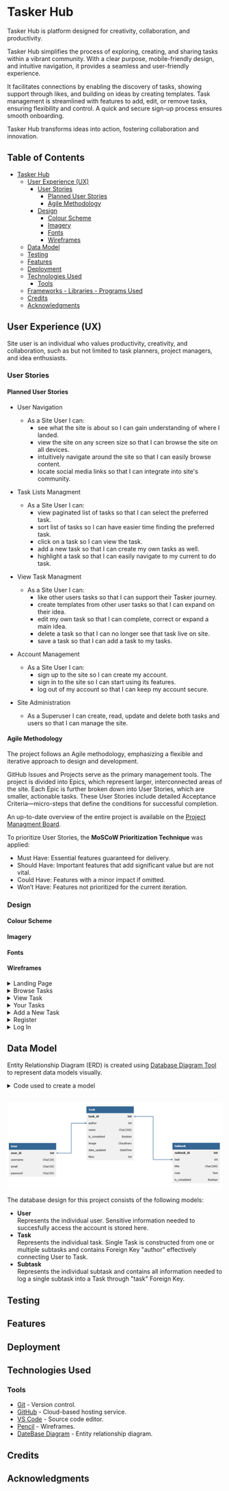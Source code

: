 # Tasker Hub


Tasker Hub is platform designed for creativity, collaboration, and productivity.

Tasker Hub simplifies the process of exploring, creating, and sharing tasks within a vibrant community. With a clear purpose, mobile-friendly design, and intuitive navigation, it provides a seamless and user-friendly experience.

It facilitates connections by enabling the discovery of tasks, showing support through likes, and building on ideas by creating templates. Task management is streamlined with features to add, edit, or remove tasks, ensuring flexibility and control. A quick and secure sign-up process ensures smooth onboarding.

Tasker Hub transforms ideas into action, fostering collaboration and innovation.


## Table of Contents


- [Tasker Hub](#tasker-hub)
  * [User Experience (UX)](#user-experience-ux)
    + [User Stories](#user-stories)
      - [Planned User Stories](#agile-methodology)
      - [Agile Methodology](#agile-methodology)
    + [Design](#design)
      - [Colour Scheme](#colour-scheme)
      - [Imagery](#imagery)
      - [Fonts](#fonts)
      - [Wireframes](#wireframes)
  * [Data Model](#data-model)
  * [Testing](#testing)
  * [Features](#features)
  * [Deployment](#deployment)
  * [Technologies Used](#technologies-used)
    + [Tools](#tools)
  * [Frameworks - Libraries - Programs Used](#frameworks---libraries---programs-used)
  * [Credits](#credits)
  * [Acknowledgments](#acknowledgments)


## User Experience (UX)


Site user is an individual who values productivity, creativity, and collaboration, such as but not limited to task planners, project managers, and idea enthusiasts. 


### User Stories


#### Planned User Stories

- User Navigation
    - As a Site User I can:
        - see what the site is about so I can gain understanding of where I landed.
        - view the site on any screen size so that I can browse the site on all devices.
        - intuitively navigate around the site so that I can easily browse content.
        - locate social media links so that I can integrate into site's community.

- Task Lists Managment
    - As a Site User I can:
        - view paginated list of tasks so that I can select the preferred task. 
        - sort list of tasks so I can have easier time finding the preferred task.
        - click on a task so I can view the task.
        - add a new task so that I can create my own tasks as well.
        - highlight a task so that I can easily navigate to my current to do task.

- View Task Managment
    - As a Site User I can:
        - like other users tasks so that I can support their Tasker journey.
        - create templates from other user tasks so that I can expand on their idea.
        - edit my own task so that I can complete, correct or expand a main idea.
        - delete a task so that I can no longer see that task live on site.
        - save a task so that I can add a task to my tasks.

- Account Management
    - As a Site User I can:
        - sign up to the site so I can create my account.
        - sign in to the site so I can start using its features.
        - log out of my account so that I can keep my account secure.

- Site Administration
    - As a Superuser I can create, read, update and delete both tasks and users so that I can manage the site.

#### Agile Methodology

The project follows an Agile methodology, emphasizing a flexible and iterative approach to design and development.

GitHub Issues and Projects serve as the primary management tools. The project is divided into Epics, which represent larger, interconnected areas of the site. Each Epic is further broken down into User Stories, which are smaller, actionable tasks. These User Stories include detailed Acceptance Criteria—micro-steps that define the conditions for successful completion.

An up-to-date overview of the entire project is available on the [Project Managment Board](https://github.com/users/almost-good/projects/14).

To prioritize User Stories, the **MoSCoW Prioritization Technique** was applied:

- Must Have: Essential features guaranteed for delivery.
- Should Have: Important features that add significant value but are not vital.
- Could Have: Features with a minor impact if omitted.
- Won’t Have: Features not prioritized for the current iteration.


### Design


#### Colour Scheme

#### Imagery

#### Fonts

#### Wireframes

<details>

 <summary>Landing Page</summary>

![Landing Page](docs/wireframes/landing_page.png)
</details>
<details>

 <summary>Browse Tasks</summary>

![Browse Tasks](docs/wireframes//browse_tasks.png)
</details>
<details>

 <summary>View Task</summary>

![View Task](docs/wireframes/view_task.png)
</details>
<details>

 <summary>Your Tasks</summary>

![Your Tasks](docs/wireframes/your_tasks.png)
</details>
<details>

 <summary>Add a New Task</summary>

![Add a New Task](docs/wireframes/add_new_task.png)
</details>
<details>

 <summary>Register</summary>

![Register](docs/wireframes/register.png)
</details>
<details>

 <summary>Log In</summary>

![Log In](docs/wireframes/log_in.png)
</details>


## Data Model


Entity Relationship Diagram (ERD) is created using [Database Diagram Tool](https://databasediagram.com/) to represent data models visually.

<details>

 <summary>Code used to create a model</summary>

```
User
-
user_id Int PK
username Char(20)
email Char(50)
password Char(50)


Task
-
task_id Int PK
author Int FK > User.user_id
name Char(200)
is_completed Boolean
image Cloudinary
date_updated DateTime
likes Int

Subtask
-
subtask_id Int PK
task Int FK > Task.task_id
title Char(200)
note Text
is_completed Boolean
```
</details><br>

![Entity Relationship Diagram ](docs/img/erd.png)

The database design for this project consists of the following models:

- **User** <br>
Represents the individual user. Sensitive information needed to succesfully access the account is stored here.
- **Task** <br>
Represents the individual task. Single Task is constructed from one or multiple subtasks and contains Foreign Key "author" effectively connecting User to Task. 
- **Subtask** <br>
Represents the individual subtask and contains all information needed to log a single subtask into a Task through "task" Foreign Key.


## Testing


## Features


## Deployment


## Technologies Used


### Tools

- [Git](https://git-scm.com/) - Version control.
- [GitHub](https://github.com/) - Cloud-based hosting service.
- [VS Code](https://code.visualstudio.com/) - Source code editor.
- [Pencil](https://pencil.evolus.vn/) - Wireframes.
- [DateBase Diagram](https://databasediagram.com/) - Entity relationship diagram.

## Credits


## Acknowledgments

